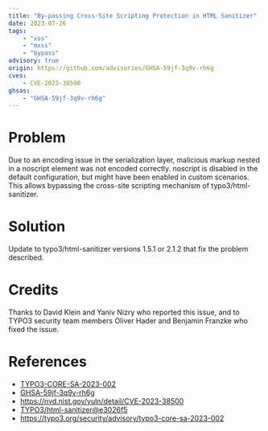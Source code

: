 ```yaml
---
title: "By-passing Cross-Site Scripting Protection in HTML Sanitizer"
date: 2023-07-26
tags:
	- "xss"
	- "mxss"
	- "bypass"
advisory: true
origin: https://github.com/advisories/GHSA-59jf-3q9v-rh6g
cves: 
	- CVE-2023-38500
ghsas:
	- "GHSA-59jf-3q9v-rh6g"
---
```

# Problem
Due to an encoding issue in the serialization layer, malicious markup nested in a noscript element was not encoded correctly. noscript is disabled in the default configuration, but might have been enabled in custom scenarios. This allows bypassing the cross-site scripting mechanism of typo3/html-sanitizer.

# Solution
Update to typo3/html-sanitizer versions 1.5.1 or 2.1.2 that fix the problem described.

# Credits
Thanks to David Klein and Yaniv Nizry who reported this issue, and to TYPO3 security team members Oliver Hader and Benjamin Franzke who fixed the issue.

# References
* [TYPO3-CORE-SA-2023-002](https://typo3.org/security/advisory/typo3-core-sa-2023-002)
* [GHSA-59jf-3q9v-rh6g](https://github.com/TYPO3/html-sanitizer/security/advisories/GHSA-59jf-3q9v-rh6g)
* https://nvd.nist.gov/vuln/detail/CVE-2023-38500
* [TYPO3/html-sanitizer@e3026f5](https://github.com/TYPO3/html-sanitizer/commit/e3026f589fef0be8c3574ee3f0a0bfbe33d7ebdb)
* https://typo3.org/security/advisory/typo3-core-sa-2023-002
